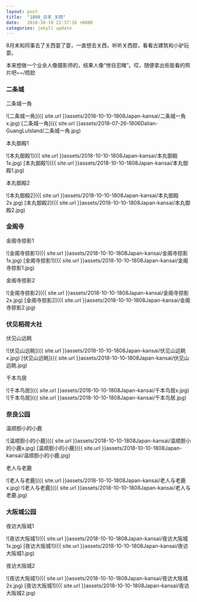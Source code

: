 ```yaml
---
layout: post
title:  "1808_日本_关西"
date:   2018-10-10 22:37:16 +0800
categories: jekyll update
---
```


8月末和同事去了关西耍了耍，一直想去关西，听听关西腔，看看古建筑和小驴玩耍。

本来想做一个业余人像摄影师的，结果人像“惨目忍睹”。哎，随便拿出些能看的照片吧~~/捂脸

### 二条城

二条城一角

![二条城一角]({{ site.url }}assets/2018-10-10-1808Japan-kansai/二条城一角x.jpg)
[二条城一角]({{ site.url }}assets/2018-07-26-1806Dalian-GuangLuIsland/二条城一角.jpg)

本丸御殿1

![本丸御殿1]({{ site.url }}assets/2018-10-10-1808Japan-kansai/本丸御殿1x.jpg)
[本丸御殿1]({{ site.url }}assets/2018-10-10-1808Japan-kansai/本丸御殿1.jpg)

本丸御殿2

![本丸御殿2]({{ site.url }}assets/2018-10-10-1808Japan-kansai/本丸御殿2x.jpg)
[本丸御殿2]({{ site.url }}assets/2018-10-10-1808Japan-kansai/本丸御殿2.jpg)

### 金阁寺

金阁寺掠影1

![金阁寺掠影1]({{ site.url }}assets/2018-10-10-1808Japan-kansai/金阁寺掠影1x.jpg)
[金阁寺掠影1]({{ site.url }}assets/2018-10-10-1808Japan-kansai/金阁寺掠影1.jpg)

金阁寺掠影2

![金阁寺掠影2]({{ site.url }}assets/2018-10-10-1808Japan-kansai/金阁寺掠影2x.jpg)
[金阁寺掠影2]({{ site.url }}assets/2018-10-10-1808Japan-kansai/金阁寺掠影2.jpg)

### 伏见稻荷大社

伏见山远眺

![伏见山远眺]({{ site.url }}assets/2018-10-10-1808Japan-kansai/伏见山远眺x.jpg)
[伏见山远眺]({{ site.url }}assets/2018-10-10-1808Japan-kansai/伏见山远眺.jpg)

千本鸟居

![千本鸟居]({{ site.url }}assets/2018-10-10-1808Japan-kansai/千本鸟居x.jpg)
![千本鸟居]({{ site.url }}assets/2018-10-10-1808Japan-kansai/千本鸟居.jpg)

### 奈良公园

温顺胆小的小鹿

![温顺胆小的小鹿]({{ site.url }}assets/2018-10-10-1808Japan-kansai/温顺胆小的小鹿x.jpg)
[温顺胆小的小鹿]({{ site.url }}assets/2018-10-10-1808Japan-kansai/温顺胆小的小鹿.jpg)

老人与老鹿

![老人与老鹿]({{ site.url }}assets/2018-10-10-1808Japan-kansai/老人与老鹿x.jpg)
![老人与老鹿]({{ site.url }}assets/2018-10-10-1808Japan-kansai/老人与老鹿.jpg)

### 大阪城公园

夜访大阪城1

![夜访大阪城1]({{ site.url }}assets/2018-10-10-1808Japan-kansai/夜访大阪城1x.jpg)
[夜访大阪城1]({{ site.url }}assets/2018-10-10-1808Japan-kansai/夜访大阪城1.jpg)

夜访大阪城2

![夜访大阪城1]({{ site.url }}assets/2018-10-10-1808Japan-kansai/夜访大阪城2x.jpg)
[夜访大阪城1]({{ site.url }}assets/2018-10-10-1808Japan-kansai/夜访大阪城2.jpg)
